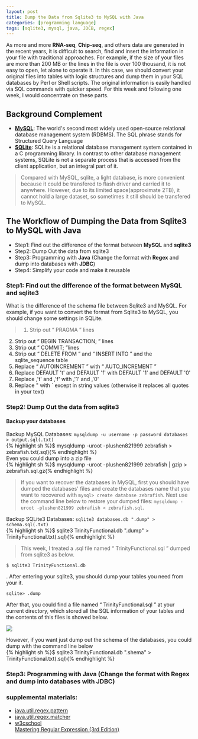 ```yaml
---
layout: post
title: Dump the Data from Sqlite3 to MySQL with Java
categories: [programming language]
tags: [sqlite3, mysql, java, JDCB, regex]
---
```


As more and more **RNA-seq**, **Chip-seq**, and others data are generated in the recent years, it is
difficult to search, find and insert the information in your file with traditional approaches. For
example, if the size of your files are more than 200 MB or the lines in the file is over 100 thousand,
it is not easy to open, let alone to operate it. In this case, we should convert your original files into
tables with logic structures and dump them in your SQL databases by Perl or Shell scripts. The
original information is easily handled via SQL commands with quicker speed. For this week and
following one week, I would concentrate on these parts.

## Background Complement
- [**MySQL**](http://www.mysql.com/): The world's second most widely used open-source relational database management system (RDBMS). The SQL phrase stands for Structured Query Language
- [**SQLite**](https://sqlite.org/): SQLite is a relational database management system contained in a C programming library. In contrast to other database management systems, SQLite is not a separate process that is accessed from the client application, but an integral part of it.

> Compared with MySQL, sqlite, a light database, is more convenient because it could be transfered to flash driver and carried it to anywhere. However, due to its limited space(approximate 2TB), it cannot hold a large dataset, so sometimes it still should be transfered to MySQL.

## The Workflow of Dumping the Data from Sqlite3 to MySQL with Java 
- Step1: Find out the difference of the format between **MySQL** and **sqlite3**   
- Step2: Dump Out the data from sqlite3
- Step3: Programming with **Java** (Change the format with **Regex** and dump into databases with **JDBC**)   
- Step4: Simplify your code and make it reusable   

### Step1: Find out the difference of the format between **MySQL** and **sqlite3**

What is the difference of the schema file between Sqlite3 and MySQL. For example, if you want to convert the format from Sqlite3 to MySQL, you should change some settings in SQLite.   
>1. Strip out “ PRAGMA ” lines   
2. Strip out “ BEGIN TRANSACTION; ” lines   
3. Strip out “ COMMIT; ”lines   
4. Strip out “ DELETE FROM ” and “ INSERT INTO ” and the sqlite_sequence table   
5. Replace “ AUTOINCREMENT ” with “ AUTO_INCREMENT ”    
6. Replace DEFAULT 't' and DEFAULT 'f' with DEFAULT '1' and DEFAULT '0'   
7. Replace ,'t' and ,'f' with ,'1' and ,'0'   
8. Replace " with ` except in string values (otherwise it replaces all quotes in your text)   

### Step2: Dump Out the data from sqlite3   

#### Backup your databases   
Backup MySQL Databases: ```mysqldump -u username -p password databases > output.sql(.txt)```   
{% highlight sh %}$ mysqldump -uroot -plushen821999 zebrafish > zebrafish.txt(.sql){% endhighlight %}   
Even you could dump into a zip file   
{% highlight sh %}$ mysqldump -uroot -plushen821999 zebrafish | gzip > zebrafish.sql.gz{% endhighlight %}   
> If you want to recover the databases in MySQL, first you should have dumped the databases' files and create the databases name that you want to recovered with `mysql> create database zebrafish`. Next use the command line below to restore your dumped files: `mysqldump -uroot -plushen821999 zebrafish < zebrafish.sql`.   

Backup SQLite3 Databases: ```sqlite3 databases.db ".dump" > schema.sql(.txt)```   
{% highlight sh %}$ sqlite3 TrinityFunctional.db ".dump" > TrinityFunctional.txt(.sql){% endhighlight %}   
>This week, I treated a .sql file named “ TrinityFunctional.sql ” dumped from sqlite3 as below.
```
$ sqlite3 TrinityFunctional.db
```
. After entering your sqlite3, you should dump your tables you need from your it.
```
sqlite> .dump
```

After that, you could find a file named “ TrinityFunctional.sql ” at your current directory, which
stored all the SQL information of your tables and the contents of this files is showed below.

![](http://i.imgur.com/J5awnzi.png)

However, if you want just dump out the schema of the databases, you could dump with the command line below  
{% highlight sh %}$ sqlite3 TrinityFunctional.db ".shema" > TrinityFunctional.txt(.sql){% endhighlight %}   
### Step3: Programming with **Java** (Change the format with **Regex** and dump into databases with **JDBC**)     





### supplemental materials:   
- [java.util.regex.pattern](http://docs.oracle.com/javase/6/docs/api/java/util/regex/Pattern.html)   
- [java.util.regex.matcher](http://docs.oracle.com/javase/6/docs/api/java/util/regex/Matcher.html)   
- [w3cschool](http://www.w3cschool.cc/sqlite/sqlite-syntax.html)   
<a href="/books/ mastering_regular_expressions_third_edition.pdf"> Mastering Regular Expression (3rd Edition) </a>   
  
